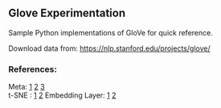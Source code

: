 ## Glove Experimentation

Sample Python implementations of GloVe for quick reference.

Download data from: https://nlp.stanford.edu/projects/glove/  
### References:
Meta: [1](https://medium.com/analytics-vidhya/basics-of-using-pre-trained-glove-vectors-in-python-d38905f356db) [2](https://towardsdatascience.com/light-on-math-ml-intuitive-guide-to-understanding-glove-embeddings-b13b4f19c010) [3](https://medium.com/@jonathan_hui/nlp-word-embedding-glove-5e7f523999f6)<br>
t-SNE : [1](https://mlexplained.com/2018/09/14/paper-dissected-visualizing-data-using-t-sne-explained/) [2](https://distill.pub/2016/misread-tsne/)
Embedding Layer: [1](https://blog.keras.io/using-pre-trained-word-embeddings-in-a-keras-model.html) [2](https://machinelearningmastery.com/use-word-embedding-layers-deep-learning-keras/)

